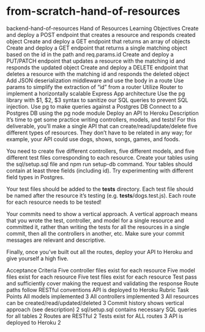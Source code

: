 # from-scratch-hand-of-resources

backend-hand-of-resources
Hand of Resources
Learning Objectives
Create and deploy a POST endpoint that creates a resource and responds created object
Create and deploy a GET endpoint that returns an array of objects
Create and deploy a GET endpoint that returns a single matching object based on the id in the path and req.params.id
Create and deploy a PUT/PATCH endpoint that updates a resource with the matching id and responds the updated object
Create and deploy a DELETE endpoint that deletes a resource with the matching id and responds the deleted object
Add JSON deserialization middleware and use the body in a route
Use params to simplify the extraction of “id” from a router
Utilize Router to implement a horizontally scalable Express App architecture
Use the pg library with $1, $2, $3 syntax to sanitize our SQL queries to prevent SQL injection.
Use pg to make queries against a Postgres DB
Connect to a Postgres DB using the pg node module
Deploy an API to Heroku
Description
It’s time to get some practice writing controllers, models, and tests! For this deliverable, you’ll make a single API that can create/read/update/delete five different types of resources. They don’t have to be related in any way; for example, your API could use dogs, shows, songs, games, and foods.

You need to create five different controllers, five different models, and five different test files corresponding to each resource. Create your tables using the sql/setup.sql file and npm run setup-db command. Your tables should contain at least three fields (including id). Try experimenting with different field types in Postgres.

Your test files should be added to the __tests__ directory. Each test file should be named after the resource it’s testing (e.g. __tests__/dogs.test.js). Each route for each resource needs to be tested!

Your commits need to show a vertical approach. A vertical approach means that you wrote the test, controller, and model for a single resource and committed it, rather than writing the tests for all the resources in a single commit, then all the controllers in another, etc. Make sure your commit messages are relevant and descriptive.

Finally, once you’ve built out all the routes, deploy your API to Heroku and give yourself a high five.

Acceptance Criteria
Five controller files exist for each resource
Five model files exist for each resource
Five test files exist for each resource
Test pass and sufficiently cover making the request and validating the response
Route paths follow RESTful conventions
API is deployed to Heroku
Rubric
Task	Points
All models implemented	3
All controllers implemented	3
All resources can be created/read/updated/deleted	3
Commit history shows vertical approach (see description)	2
sql/setup.sql contains necessary SQL queries for all tables	2
Routes are RESTful	2
Tests exist for ALL routes	3
API is deployed to Heroku	2
